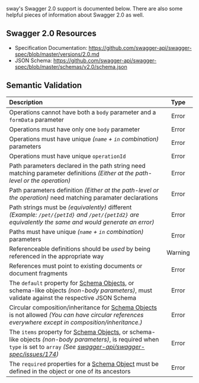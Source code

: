 sway's Swagger 2.0 support is documented below.  There are also some helpful pieces of information about Swagger 2.0 as
well.

## Swagger 2.0 Resources

* Specification Documentation: https://github.com/swagger-api/swagger-spec/blob/master/versions/2.0.md
* JSON Schema: https://github.com/swagger-api/swagger-spec/blob/master/schemas/v2.0/schema.json

## Semantic Validation

| Description | Type  |
| :---------  | :---: |
| Operations cannot have both a `body` parameter and a `formData` parameter | Error |
| Operations must have only one `body` parameter | Error |
| Operations must have unique *(`name` + `in` combination)* parameters | Error |
| Operations must have unique `operationId` | Error |
| Path parameters declared in the path string need matching parameter definitions *(Either at the path-level or the operation)* | Error |
| Path parameters definition *(Either at the path-level or the operation)* need matching paramater declarations | Error |
| Path strings must be *(equivalently)* different *(Example: `/pet/{petId}` and `/pet/{petId2}` are equivalently the same and would generate an error)* | Error |
| Paths must have unique *(`name` + `in` combination)* parameters | Error |
| Referenceable definitions should be *used* by being referenced in the appropriate way | Warning |
| References must point to existing documents or document fragments | Error |
| The `default` property for [Schema Objects][schema-object], or schema-like objects *(non-body parameters)*, must validate against the respective JSON Schema | Error |
| Circular composition/inheritance for [Schema Objects][schema-object] is not allowed *(You can have circular references everywhere except in composition/inheritance.)* | Error |
| The `items` property for [Schema Objects][schema-object], or schema-like objects *(non-body parameters)*, is required when `type` is set to `array` _(See [swagger-api/swagger-spec/issues/174](https://github.com/swagger-api/swagger-spec/issues/174))_ | Error |
| The `required` properties for a [Schema Object][schema-object] must be defined in the object or one of its ancestors | Error |

[schema-object]: https://github.com/swagger-api/swagger-spec/blob/master/versions/2.0.md#schemaObject
